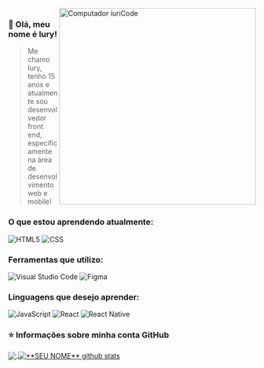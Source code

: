<img src="https://raw.githubusercontent.com/MicaelliMedeiros/micaellimedeiros/master/image/computer-illustration.png" min-width="400px" max-width="400px" width="400px" align="right" alt="Computador iuriCode">

<h3> 💜 Olá, meu nome é <strong>Iury!</strong> </h3>

> Me chamo Iury, tenho 15 anos e atualmente sou desenvolvedor front end, especificamente na área de desenvolvimento web e mobile!
  
<h3> O que estou aprendendo atualmente: </h3>

 ![HTML5](https://img.shields.io/badge/-HTML5-333333?style=flat&logo=HTML5)
 ![CSS](https://img.shields.io/badge/-CSS-333333?style=flat&logo=CSS3&logoColor=1572B6)
 
<h3> Ferramentas que utilizo: </h3>

  ![Visual Studio Code](https://img.shields.io/badge/-Visual%20Studio%20Code-333333?style=flat&logo=visual-studio-code&logoColor=007ACC)
  ![Figma](https://img.shields.io/badge/-Figma-333333?style=flat&logo=figma&logoColor=007ACC)
  
<h3> Linguagens que desejo aprender: </h3>

  ![JavaScript](https://img.shields.io/badge/-JavaScript-333333?style=flat&logo=javascript)
  ![React](https://img.shields.io/badge/-React-333333?style=flat&logo=react)
  ![React Native](https://img.shields.io/badge/-React%20Native-333333?style=flat&logo=react)

<h3> ⭐ Informações sobre minha conta GitHub </h3>

<a href="https://github.com/IuryGames1">
  <img align="center" src="https://github-readme-stats.vercel.app/api/top-langs/?username=iurygames1&theme=dracula&hide_langs_below=1" />
</a>

<a href="https://github.com/IuryGames1">
 <img align="center" src="https://github-readme-stats.vercel.app/api?username=iurygames1&show_icons=true&theme=dracula&line_height=27" alt="**SEU NOME** github stats"/>
</a>
